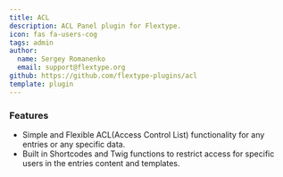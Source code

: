 ```yaml
---
title: ACL
description: ACL Panel plugin for Flextype.
icon: fas fa-users-cog
tags: admin
author:
  name: Sergey Romanenko
  email: support@flextype.org
github: https://github.com/flextype-plugins/acl
template: plugin
---
```

### Features
* Simple and Flexible ACL(Access Control List) functionality for any entries or any specific data.
* Built in Shortcodes and Twig functions to restrict access for specific users in the entries content and templates.
